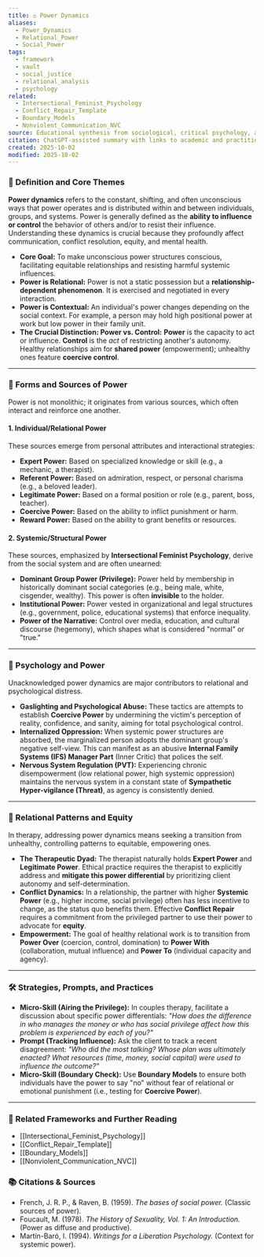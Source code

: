 ```yaml
---
title: ⚖️ Power Dynamics
aliases:
  - Power_Dynamics
  - Relational_Power
  - Social_Power
tags:
  - framework
  - vault
  - social_justice
  - relational_analysis
  - psychology
related:
  - Intersectional_Feminist_Psychology
  - Conflict_Repair_Template
  - Boundary_Models
  - Nonviolent_Communication_NVC
source: Educational synthesis from sociological, critical psychology, and relational theory
citation: ChatGPT-assisted summary with links to academic and practitioner materials
created: 2025-10-02
modified: 2025-10-02
---
```

### 🧩 Definition and Core Themes

**Power dynamics** refers to the constant, shifting, and often unconscious ways that power operates and is distributed within and between individuals, groups, and systems. Power is generally defined as the **ability to influence or control** the behavior of others and/or to resist their influence. Understanding these dynamics is crucial because they profoundly affect communication, conflict resolution, equity, and mental health.

-   **Core Goal:** To make unconscious power structures conscious, facilitating equitable relationships and resisting harmful systemic influences.
-   **Power is Relational:** Power is not a static possession but a **relationship-dependent phenomenon**. It is exercised and negotiated in every interaction.
-   **Power is Contextual:** An individual's power changes depending on the social context. For example, a person may hold high positional power at work but low power in their family unit.
-   **The Crucial Distinction: Power vs. Control:** **Power** is the capacity to act or influence. **Control** is the *act* of restricting another's autonomy. Healthy relationships aim for **shared power** (empowerment); unhealthy ones feature **coercive control**.

***

### 🌿 Forms and Sources of Power

Power is not monolithic; it originates from various sources, which often interact and reinforce one another.

#### 1. Individual/Relational Power

These sources emerge from personal attributes and interactional strategies:

* **Expert Power:** Based on specialized knowledge or skill (e.g., a mechanic, a therapist).
* **Referent Power:** Based on admiration, respect, or personal charisma (e.g., a beloved leader).
* **Legitimate Power:** Based on a formal position or role (e.g., parent, boss, teacher).
* **Coercive Power:** Based on the ability to inflict punishment or harm.
* **Reward Power:** Based on the ability to grant benefits or resources.

#### 2. Systemic/Structural Power

These sources, emphasized by **Intersectional Feminist Psychology**, derive from the social system and are often unearned:

* **Dominant Group Power (Privilege):** Power held by membership in historically dominant social categories (e.g., being male, white, cisgender, wealthy). This power is often **invisible** to the holder.
* **Institutional Power:** Power vested in organizational and legal structures (e.g., government, police, educational systems) that enforce inequality.
* **Power of the Narrative:** Control over media, education, and cultural discourse (hegemony), which shapes what is considered "normal" or "true."

***

### 🧠 Psychology and Power

Unacknowledged power dynamics are major contributors to relational and psychological distress.

-   **Gaslighting and Psychological Abuse:** These tactics are attempts to establish **Coercive Power** by undermining the victim's perception of reality, confidence, and sanity, aiming for total psychological control.
-   **Internalized Oppression:** When systemic power structures are absorbed, the marginalized person adopts the dominant group's negative self-view. This can manifest as an abusive **Internal Family Systems (IFS) Manager Part** (Inner Critic) that polices the self.
-   **Nervous System Regulation (PVT):** Experiencing chronic disempowerment (low relational power, high systemic oppression) maintains the nervous system in a constant state of **Sympathetic Hyper-vigilance (Threat)**, as agency is consistently denied.

***

### 💞 Relational Patterns and Equity

In therapy, addressing power dynamics means seeking a transition from unhealthy, controlling patterns to equitable, empowering ones.

-   **The Therapeutic Dyad:** The therapist naturally holds **Expert Power** and **Legitimate Power**. Ethical practice requires the therapist to explicitly address and **mitigate this power differential** by prioritizing client autonomy and self-determination.
-   **Conflict Dynamics:** In a relationship, the partner with higher **Systemic Power** (e.g., higher income, social privilege) often has less incentive to change, as the status quo benefits them. Effective **Conflict Repair** requires a commitment from the privileged partner to use their power to advocate for **equity**.
-   **Empowerment:** The goal of healthy relational work is to transition from **Power Over** (coercion, control, domination) to **Power With** (collaboration, mutual influence) and **Power To** (individual capacity and agency).

***

### 🛠️ Strategies, Prompts, and Practices

-   **Micro-Skill (Airing the Privilege):** In couples therapy, facilitate a discussion about specific power differentials: *"How does the difference in who manages the money or who has social privilege affect how this problem is experienced by each of you?"*
-   **Prompt (Tracking Influence):** Ask the client to track a recent disagreement: *"Who did the most talking? Whose plan was ultimately enacted? What resources (time, money, social capital) were used to influence the outcome?"*
-   **Micro-Skill (Boundary Check):** Use **Boundary Models** to ensure both individuals have the power to say "no" without fear of relational or emotional punishment (i.e., testing for **Coercive Power**).

***

### 🔗 Related Frameworks and Further Reading

-   [[Intersectional_Feminist_Psychology]]
-   [[Conflict_Repair_Template]]
-   [[Boundary_Models]]
-   [[Nonviolent_Communication_NVC]]

### 📚 Citations & Sources

-   French, J. R. P., & Raven, B. (1959). *The bases of social power.* (Classic sources of power).
-   Foucault, M. (1978). *The History of Sexuality, Vol. 1: An Introduction.* (Power as diffuse and productive).
-   Martín-Baró, I. (1994). *Writings for a Liberation Psychology.* (Context for systemic power).